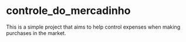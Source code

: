 # controle_do_mercadinho

This is a simple project that aims to help control expenses when making purchases in the market.
